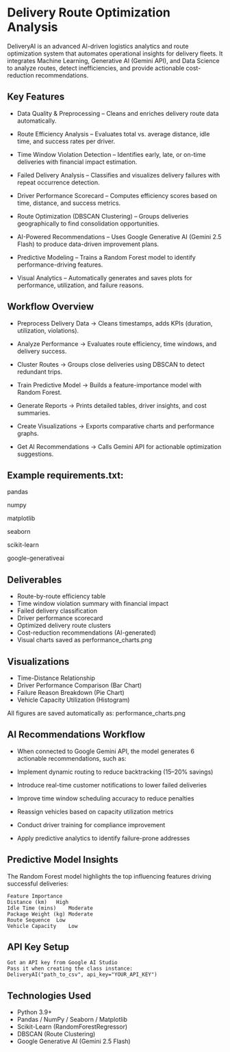 # Delivery Route Optimization Analysis

DeliveryAI is an advanced AI-driven logistics analytics and route optimization system that automates operational insights for delivery fleets.
It integrates Machine Learning, Generative AI (Gemini API), and Data Science to analyze routes, detect inefficiencies, and provide actionable cost-reduction recommendations.

## Key Features

 - Data Quality & Preprocessing – Cleans and enriches delivery route data automatically.

 - Route Efficiency Analysis – Evaluates total vs. average distance, idle time, and success rates per driver.

 - Time Window Violation Detection – Identifies early, late, or on-time deliveries with financial impact estimation.

 - Failed Delivery Analysis – Classifies and visualizes delivery failures with repeat occurrence detection.

 - Driver Performance Scorecard – Computes efficiency scores based on time, distance, and success metrics.

 - Route Optimization (DBSCAN Clustering) – Groups deliveries geographically to find consolidation opportunities.

 - AI-Powered Recommendations – Uses Google Generative AI (Gemini 2.5 Flash) to produce data-driven improvement plans.

 - Predictive Modeling – Trains a Random Forest model to identify performance-driving features.

 - Visual Analytics – Automatically generates and saves plots for performance, utilization, and failure reasons.

## Workflow Overview
    
 - Preprocess Delivery Data → Cleans timestamps, adds KPIs (duration, utilization, violations).
    
 - Analyze Performance → Evaluates route efficiency, time windows, and delivery success.
    
 - Cluster Routes → Groups close deliveries using DBSCAN to detect redundant trips.
    
 - Train Predictive Model → Builds a feature-importance model with Random Forest.
    
 - Generate Reports → Prints detailed tables, driver insights, and cost summaries.
    
 - Create Visualizations → Exports comparative charts and performance graphs.
    
 - Get AI Recommendations → Calls Gemini API for actionable optimization suggestions.

## Example requirements.txt:

  pandas
  
  numpy
  
  matplotlib
  
  seaborn
  
  scikit-learn
  
  google-generativeai

## Deliverables

 - Route-by-route efficiency table
 - Time window violation summary with financial impact
 - Failed delivery classification
 - Driver performance scorecard
 - Optimized delivery route clusters
 - Cost-reduction recommendations (AI-generated)
 - Visual charts saved as performance_charts.png

## Visualizations
- Time-Distance Relationship
- Driver Performance Comparison (Bar Chart)
- Failure Reason Breakdown (Pie Chart)
- Vehicle Capacity Utilization (Histogram)

All figures are saved automatically as: performance_charts.png

## AI Recommendations Workflow

 - When connected to Google Gemini API, the model generates 6 actionable recommendations, such as:

 - Implement dynamic routing to reduce backtracking (15–20% savings)

 - Introduce real-time customer notifications to lower failed deliveries

 - Improve time window scheduling accuracy to reduce penalties

 - Reassign vehicles based on capacity utilization metrics

 - Conduct driver training for compliance improvement

 - Apply predictive analytics to identify failure-prone addresses

## Predictive Model Insights
The Random Forest model highlights the top influencing features driving successful deliveries:

    Feature	Importance
    Distance (km)	High
    Idle Time (mins)	Moderate
    Package Weight (kg)	Moderate
    Route Sequence	Low
    Vehicle Capacity	Low

## API Key Setup

    Got an API key from Google AI Studio
    Pass it when creating the class instance:
    DeliveryAI("path_to_csv", api_key="YOUR_API_KEY")

## Technologies Used

 - Python 3.9+
 - Pandas / NumPy / Seaborn / Matplotlib
 - Scikit-Learn (RandomForestRegressor)
 - DBSCAN (Route Clustering)
 - Google Generative AI (Gemini 2.5 Flash)
